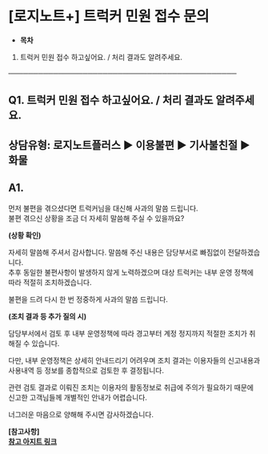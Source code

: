 # [로지노트+] 트럭커 민원 접수 문의

* **목차**

1. 트럭커 민원 접수 하고싶어요. / 처리 결과도 알려주세요.

──────────────────────────────────────────────

**Q1. 트럭커 민원 접수 하고싶어요. / 처리 결과도 알려주세요.**
----------------------------------------

상담유형: 로지노트플러스 ▶ 이용불편 ▶ 기사불친절 ▶ 화물
---------------------------------

**A1.**
-------

먼저 불편을 겪으셨다면 트럭커님을 대신해 사과의 말씀 드립니다.  
불편 겪으신 상황을 조금 더 자세히 말씀해 주실 수 있을까요?

**(상황 확인)**  
  
자세히 말씀해 주셔서 감사합니다. 말씀해 주신 내용은 담당부서로 빠짐없이 전달하겠습니다.  
추후 동일한 불편사항이 발생하지 않게 노력하겠으며 대상 트럭커는 내부 운영 정책에 따라 적절히 조치하겠습니다.

불편을 드려 다시 한 번 정중하게 사과의 말씀 드립니다.

**(조치 결과 등 추가 질의 시)**  
  
담당부서에서 검토 후 내부 운영정책에 따라 경고부터 계정 정지까지 적절한 조치가 취해질 수 있습니다.  
  
다만, 내부 운영정책은 상세히 안내드리기 어려우며 조치 결과는 이용자들의 신고내용과 사용내역 등 정보를 종합적으로 검토한 후 결정됩니다.  
  
관련 검토 결과로 이뤄진 조치는 이용자의 활동정보로 취급에 주의가 필요하기 때문에 신고한 고객님들께 개별적인 안내가 어렵습니다.  
  
너그러운 마음으로 양해해 주시면 감사하겠습니다.

**[참고사항]**  
[**참고 아지트 링크**](https://ext.agit.in/g/300083464/wall/398401835#comment_panel_398404586)